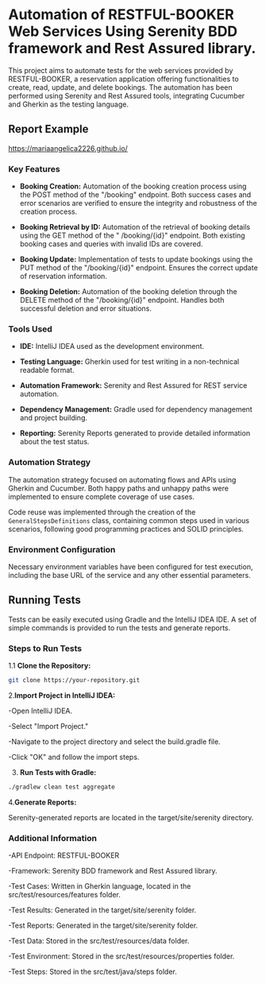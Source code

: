 # Automation of RESTFUL-BOOKER Web Services Using Serenity BDD framework and Rest Assured library.

This project aims to automate tests for the web services provided by RESTFUL-BOOKER, a reservation application offering
functionalities to create, read, update, and delete bookings. The automation has been performed using Serenity and Rest
Assured tools, integrating Cucumber and Gherkin as the testing language.

## Report Example

https://mariaangelica2226.github.io/

### Key Features

- **Booking Creation:** Automation of the booking creation process using the POST method of the "/booking" endpoint.
  Both success cases and error scenarios are verified to ensure the integrity and robustness of the creation process.

- **Booking Retrieval by ID:** Automation of the retrieval of booking details using the GET method of the "
  /booking/{id}" endpoint. Both existing booking cases and queries with invalid IDs are covered.

- **Booking Update:** Implementation of tests to update bookings using the PUT method of the "/booking/{id}" endpoint.
  Ensures the correct update of reservation information.

- **Booking Deletion:** Automation of the booking deletion through the DELETE method of the "/booking/{id}" endpoint.
  Handles both successful deletion and error situations.

### Tools Used

- **IDE:** IntelliJ IDEA used as the development environment.

- **Testing Language:** Gherkin used for test writing in a non-technical readable format.

- **Automation Framework:** Serenity and Rest Assured for REST service automation.

- **Dependency Management:** Gradle used for dependency management and project building.

- **Reporting:** Serenity Reports generated to provide detailed information about the test status.

### Automation Strategy

The automation strategy focused on automating flows and APIs using Gherkin and Cucumber. Both happy paths and unhappy
paths were implemented to ensure complete coverage of use cases.

Code reuse was implemented through the creation of the `GeneralStepsDefinitions` class, containing common steps used in
various scenarios, following good programming practices and SOLID principles.

### Environment Configuration

Necessary environment variables have been configured for test execution, including the base URL of the service and any
other essential parameters.

## Running Tests

Tests can be easily executed using Gradle and the IntelliJ IDEA IDE. A set of simple commands is provided to run the
tests and generate reports.

### Steps to Run Tests

1.1 **Clone the Repository:**

   ```bash
   git clone https://your-repository.git
```

2.**Import Project in IntelliJ IDEA:**

-Open IntelliJ IDEA.

-Select "Import Project."

-Navigate to the project directory and select the build.gradle file.

-Click "OK" and follow the import steps.

3. **Run Tests with Gradle:**

```bash
./gradlew clean test aggregate
```

4.**Generate Reports:**

Serenity-generated reports are located in the target/site/serenity directory.

### **Additional Information**

-API Endpoint: RESTFUL-BOOKER

-Framework: Serenity BDD framework and Rest Assured library.

-Test Cases: Written in Gherkin language, located in the src/test/resources/features folder.

-Test Results: Generated in the target/site/serenity folder.

-Test Reports: Generated in the target/site/serenity folder.

-Test Data: Stored in the src/test/resources/data folder.

-Test Environment: Stored in the src/test/resources/properties folder.

-Test Steps: Stored in the src/test/java/steps folder.